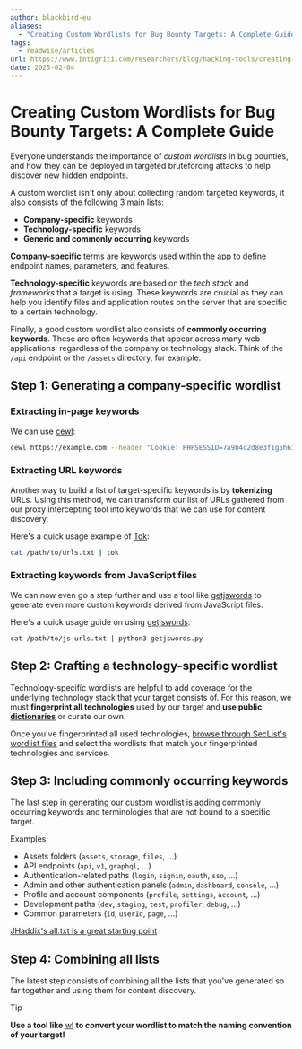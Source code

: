 ```yaml
---
author: blackbird-eu
aliases:
  - "Creating Custom Wordlists for Bug Bounty Targets: A Complete Guide"
tags:
  - readwise/articles
url: https://www.intigriti.com/researchers/blog/hacking-tools/creating-custom-wordlists-for-bug-bounty-targets-a-complete-guide?__readwiseLocation=
date: 2025-02-04
---
```

# Creating Custom Wordlists for Bug Bounty Targets: A Complete Guide

Everyone understands the importance of *custom wordlists* in bug bounties, and how they can be deployed in targeted bruteforcing attacks to help discover new hidden endpoints. [](https://read.readwise.io/read/01jk8r30gg38hyjtqjrvhg1y7f)

A custom wordlist isn't only about collecting random targeted keywords, it also consists of the following 3 main lists: [](https://read.readwise.io/read/01jk8r38jvah68h1z50xhrg98j)
- **Company-specific** keywords
- **Technology-specific** keywords
- **Generic and commonly occurring** keywords

**Company-specific** terms are keywords used within the app to define endpoint names, parameters, and features. [](https://read.readwise.io/read/01jk8r3w8z4vk6n95mehp0yper)

**Technology-specific** keywords are based on the *tech stack* and *frameworks* that a target is using. These keywords are crucial as they can help you identify files and application routes on the server that are specific to a certain technology. [](https://read.readwise.io/read/01jk8r4kg40qdyqy41az5wphz3)

Finally, a good custom wordlist also consists of **commonly occurring keywords**. These are often keywords that appear across many web applications, regardless of the company or technology stack. Think of the `/api` endpoint or the `/assets` directory, for example. [](https://read.readwise.io/read/01jk8r586c7gyr27khq8e1dd98)

## Step 1: Generating a company-specific wordlist 

### Extracting in-page keywords

We can use [cewl](../../Dev,%20ICT%20&%20Cybersec/Tools/cewl.md): [](https://read.readwise.io/read/01jk8r6ghc4tsbt6hdk8r4gbx3)
```sh
cewl https://example.com --header "Cookie: PHPSESSID=7a9b4c2d8e3f1g5h6i7j8k9l0m1n2o3p" -d 5 -m 4
```

### Extracting URL keywords

Another way to build a list of target-specific keywords is by **tokenizing** URLs. Using this method, we can transform our list of URLs gathered from our proxy intercepting tool into keywords that we can use for content discovery. [](https://read.readwise.io/read/01jk8r7fz2yp0ww86xgg9wnc8q)

Here's a quick usage example of [Tok](https://github.com/tomnomnom/hacks/tree/master/tok): [](https://read.readwise.io/read/01jk8r81wha9x5n3wrhffcv06e)
```sh
cat /path/to/urls.txt | tok
```

### Extracting keywords from JavaScript files

We can now even go a step further and use a tool like [getjswords](https://github.com/m4ll0k/BBTz/blob/master/getjswords.py) to generate even more custom keywords derived from JavaScript files. [](https://read.readwise.io/read/01jk8r8efd8fc2xfh534k4yc1w)

Here's a quick usage guide on using [getjswords](https://github.com/m4ll0k/BBTz/blob/master/getjswords.py): [](https://read.readwise.io/read/01jk8r8mpsh3s28aq1agj83652)
```
cat /path/to/js-urls.txt | python3 getjswords.py
```

## Step 2: Crafting a technology-specific wordlist

Technology-specific wordlists are helpful to add coverage for the underlying technology stack that your target consists of. For this reason, we must **fingerprint all technologies** used by our target and **use public [dictionaries](../../Dev,%20ICT%20&%20Cybersec/Web%20&%20Network%20Hacking/Password%20Attacks.md#Dictionary%20generation)** or curate our own.  [](https://read.readwise.io/read/01jk8r9fsgzq1x8pp0zh22n0zb)

Once you've fingerprinted all used technologies, [browse through SecList's wordlist files](https://github.com/danielmiessler/SecLists/tree/master/Discovery/Web-Content) and select the wordlists that match your fingerprinted technologies and services. [](https://read.readwise.io/read/01jk8ra1m2vgaass2n5me0feg8)

## Step 3: Including commonly occurring keywords

The last step in generating our custom wordlist is adding commonly occurring keywords and terminologies that are not bound to a specific target.[](https://read.readwise.io/read/01jk8rahn7qrb2t25ahqh9tb6p)

Examples: [](https://read.readwise.io/read/01jk8rb90tgyysdngndqedjxa5)
- Assets folders (`assets`, `storage`, `files`, ...)
- API endpoints (`api`, `v1`, `graphql`, ...)
- Authentication-related paths (`login`, `signin`, `oauth`, `sso`, ...)
- Admin and other authentication panels (`admin`, `dashboard`, `console`, ...)
- Profile and account components (`profile`, `settings`, `account`, ...)
- Development paths (`dev`, `staging`, `test`, `profiler`, `debug`, ...)
- Common parameters (`id`, `userId`, `page`, ...)

[JHaddix's all.txt is a great starting point](https://gist.github.com/jhaddix/86a06c5dc309d08580a018c66354a056)

## Step 4: Combining all lists

The latest step consists of combining all the lists that you've generated so far together and using them for content discovery. [](https://read.readwise.io/read/01jk8rbpgx1eztjjcmj7xkrhc0)

>[!tip]
>**Use a tool like** [wl](https://github.com/s0md3v/wl) **to convert your wordlist to match the naming convention of your target!** [](https://read.readwise.io/read/01jk8rc883tyykbp54da1e0dbc)

[^1]: [HTTP Recon and Enumeration](../../Dev,%20ICT%20&%20Cybersec/Web%20&%20Network%20Hacking/HTTP%20Recon%20and%20Enumeration.md#^a28b1d)

[^2]: [HTTP Recon and Enumeration](../../Dev,%20ICT%20&%20Cybersec/Web%20&%20Network%20Hacking/HTTP%20Recon%20and%20Enumeration.md#^b03d62)
